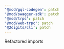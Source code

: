```yaml
---
'@mod/gql-codegen': patch
'@mod/swagger-sdk': patch
'@mod/trpc': patch
'@mod/web-trpc': patch
'@2digits/cli': patch
---
```


Refactored imports
